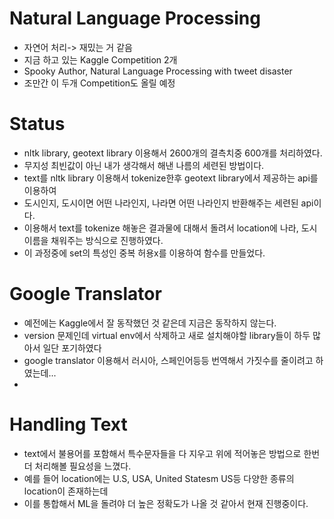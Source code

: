# Natural Language Processing
- 자연어 처리-> 재밌는 거 같음
- 지금 하고 있는 Kaggle Competition 2개
- Spooky Author, Natural Language Processing with tweet disaster
- 조만간 이 두개 Competition도 올릴 예정

# Status
- nltk library, geotext library 이용해서 2600개의 결측치중 600개를 처리하였다.
- 무지성 최빈값이 아닌 내가 생각해서 해낸 나름의 세련된 방법이다.
- text를 nltk library 이용해서 tokenize한후 geotext library에서 제공하는 api를 이용하여
- 도시인지, 도시이면 어떤 나라인지, 나라면 어떤 나라인지 반환해주는 세련된 api이다.
- 이용해서 text를 tokenize 해놓은 결과물에 대해서 돌려서 location에 나라, 도시이름을 채워주는 방식으로 진행하였다.
- 이 과정중에 set의 특성인 중복 허용x를 이용하여 함수를 만들었다.

# Google Translator
- 예전에는 Kaggle에서 잘 동작했던 것 같은데 지금은 동작하지 않는다.
- version 문제인데 virtual env에서 삭제하고 새로 설치해야할 library들이 하두 많아서 일단 포기하였다
- google translator 이용해서 러시아, 스페인어등등 번역해서 가짓수를 줄이려고 하였는데...
- 
# Handling Text
- text에서 불용어를 포함해서 특수문자들을 다 지우고 위에 적어놓은 방법으로 한번 더 처리해볼 필요성을 느꼈다.
- 예를 들어 location에는 U.S, USA, United Statesm US등 다양한 종류의 location이 존재하는데
- 이를 통합해서 ML을 돌려야 더 높은 정확도가 나올 것 같아서 현재 진행중이다.
